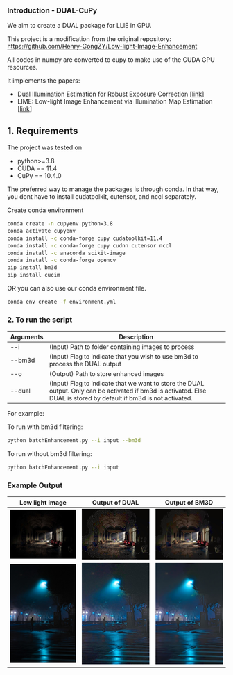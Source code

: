 ### Introduction - DUAL-CuPy

We aim to create a DUAL package for LLIE in GPU. 

This project is a modification from the original repository: 
https://github.com/Henry-GongZY/Low-light-Image-Enhancement

All codes in numpy are converted to cupy to make use of the CUDA GPU resources. 

It implements the papers:

 * Dual Illumination Estimation for Robust Exposure Correction [[link](https://arxiv.org/pdf/1910.13688.pdf)]
 * LIME: Low-light Image Enhancement via Illumination Map Estimation [[link](https://ieeexplore.ieee.org/document/7782813)]


## 1. Requirements

The project was tested on 
* python>=3.8
* CUDA == 11.4
* CuPy == 10.4.0

The preferred way to manage the packages is through conda. In that way, you dont have to install cudatoolkit, cutensor, and nccl separately. 

Create conda environment 

```bash
conda create -n cupyenv python=3.8 
conda activate cupyenv
conda install -c conda-forge cupy cudatoolkit=11.4
conda install -c conda-forge cupy cudnn cutensor nccl
conda install -c anaconda scikit-image
conda install -c conda-forge opencv
pip install bm3d
pip install cucim

```

OR you can also use our conda environment file. 

```bash
conda env create -f environment.yml
```


### 2. To run the script 

| Arguments        | Description |  
| ------------- | ------------- |
| --i        | (Input) Path to folder containing images to process |  
| --bm3d        | (Input) Flag to indicate that you wish to use bm3d to process the DUAL output |  
| --o       | (Output) Path to store enhanced images |
| --dual        | (Input) Flag to indicate that we want to store the DUAL output. Only can be activated if bm3d is activated. Else DUAL is stored by default if bm3d is not activated.  |  


For example:

To run with bm3d filtering:

```bash
python batchEnhancement.py --i input --bm3d
```

To run without bm3d filtering:

```bash
python batchEnhancement.py --i input
```

### Example Output

| Low light image  | Output of DUAL  | Output of BM3D |
|:-------------------------:|:-------------------------:|:-------------------------:|
| ![](pics/1.jpg)  | ![](pics/dual_1.jpg)  | ![](pics/dual_bm3d_1.jpg)
| ![](pics/2.jpg) | ![](pics/dual_2.jpg) |  ![](pics/dual_bm3d_2.jpg)



